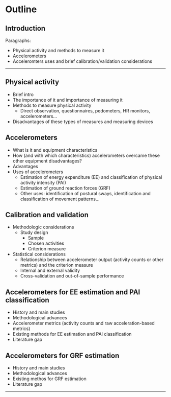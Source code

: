 # Outline


## Introduction

Paragraphs:
- Physical activity and methods to measure it
- Accelerometers
- Acceleromters uses and brief calibration/validation considerations

---

## Physical activity
- Brief intro
- The importance of it and importance of measuring it
- Methods to measure physical activity
	+ Direct observation, questionnaires, pedometers, HR monitors, accelerometers...
- Disadvantages of these types of measures and measuring devices

## Accelerometers
- What is it and equipment characteristics
- How (and with which characteristics) accelerometers overcame these other equipment disadvantages?
- Advantages
- Uses of accelerometers
	+ Estimation of energy expenditure (EE) and classification of physical activity intensity (PAI)
	+ Estimation of ground reaction forces (GRF)
	+ Other uses: identification of postural sways, identification and classification of movement patterns...

## Calibration and validation
- Methodologic considerations
	+ Study design
		* Sample
		* Chosen activities
		* Criterion measure
- Statistical considerations
	+ Relationship between accelerometer output (activity counts or other metrics) and the criterion measure
	+ Internal and external validity
	+ Cross-validation and out-of-sample performance

## Accelerometers for EE estimation and PAI classification
- History and main studies
- Methodological advances
- Accelerometer metrics (activity counts and raw acceleration-based metrics)
- Existing methods for EE estimation and PAI classification
- Literature gap

## Accelerometers for GRF estimation
- History and main studies
- Methodological advances
- Existing methos for GRF estimation
- Literature gap

---